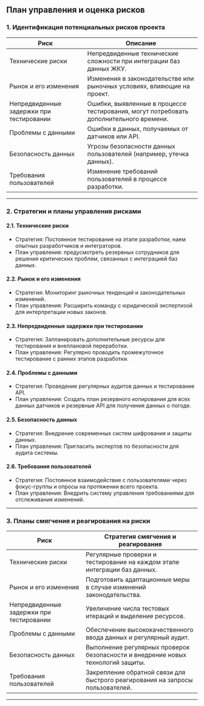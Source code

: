 
## План управления и оценка рисков

### 1. Идентификация потенциальных рисков проекта

| Риск                                          | Описание                                                 |
|-----------------------------------------------|---------------------------------------------------------|
| Технические риски                            | Непредвиденные технические сложности при интеграции баз данных ЖКУ.  |
| Рынок и его изменения                        | Изменения в законодательстве или рыночных условиях, влияющие на проект. |
| Непредвиденные задержки при тестировании     | Ошибки, выявленные в процессе тестирования, могут потребовать дополнительного времени. |
| Проблемы с данными                           | Ошибки в данных, получаемых от датчиков или API.       |
| Безопасность данных                          | Угрозы безопасности данных пользователей (например, утечка данных). |
| Требования пользователей                      | Изменение требований пользователей в процессе разработки. |

---

### 2. Стратегии и планы управления рисками

#### 2.1. Технические риски
- Стратегия: Постоянное тестирование на этапе разработки; наем опытных разработчиков и интеграторов.
- План управления: предусмотреть резервных сотрудников для решения критических проблем, связанных с интеграцией баз данных.

#### 2.2. Рынок и его изменения
- Стратегия: Мониторинг рыночных тенденций и законодательных изменений.
- План управления: Расширить команду с юридической экспертизой для интерпретации новых законов.

#### 2.3. Непредвиденные задержки при тестировании
- Стратегия: Запланировать дополнительные ресурсы для тестирования и внеплановой переработки.
- План управления: Регулярно проводить промежуточное тестирование с ранних этапов разработки.

#### 2.4. Проблемы с данными
- Стратегия: Проведение регулярных аудитов данных и тестирование API.
- План управления: Создать план резервного копирования для всех данных датчиков и резервные API для получения данных о погоде.

#### 2.5. Безопасность данных
- Стратегия: Внедрение современных систем шифрования и защиты данных.
- План управления: Пригласить экспертов по безопасности для аудита системы.

#### 2.6. Требования пользователей
- Стратегия: Постоянное взаимодействие с пользователями через фокус-группы и опросы на протяжении всего проекта.
- План управления: Внедрить систему управления требованиями для отслеживания изменений.

---

### 3. Планы смягчения и реагирования на риски

| Риск                                   | Стратегия смягчения и реагирования                                   |
|----------------------------------------|---------------------------------------------------------------------|
| Технические риски                     | Регулярные проверки и тестирование на каждом этапе интеграции баз данных. |
| Рынок и его изменения                 | Подготовить адаптационные меры в случае изменений законодательства.   |
| Непредвиденные задержки при тестировании | Увеличение числа тестовых итераций и выделение ресурсов.            |
| Проблемы с данными                    | Обеспечение высококачественного ввода данных и регулярный аудит.      |
| Безопасность данных                   | Выполнение регулярных проверок безопасности и внедрение новых технологий защиты. |
| Требования пользователей                | Закрепление обратной связи для быстрого реагирования на запросы пользователей. |

----
